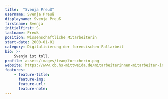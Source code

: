 ```yaml
---
title:  "Svenja Preuß"
username: Svenja Preuß
displayname: Svenja Preuß
firstname: Svenja
initialfirst: S.
lastname: Preuß
position: Wissenschaftliche Mitarbeiterin
start-date: 2000-01-01
category: Digitalisierung der forensischen Fallarbeit
bio: >- 
    Svenja ist toll.   
profile: assets/images/team/forscherin.png
website: https://www.cb.hs-mittweida.de/mitarbeiterinnen-mitarbeiter-in-ihren-fachgruppen/preuss-svenja/
features:
    - feature-title: 
      feature-img: 
      feature-url: 
      feature-note: 
---
```

